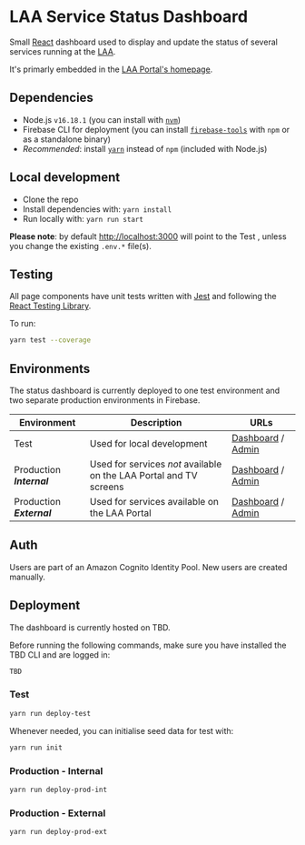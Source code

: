 # LAA Service Status Dashboard

Small [React](https://reactjs.org/) dashboard used to display and update
the status of several services running at the
[LAA](https://www.gov.uk/government/organisations/legal-aid-agency).

It's primarly embedded in the
[LAA Portal's homepage](https://portal.legalservices.gov.uk/).

## Dependencies

* Node.js `v16.18.1` (you can install with
  [`nvm`](https://github.com/nvm-sh/nvm))
* Firebase CLI for deployment (you can install
  [`firebase-tools`](https://github.com/firebase/firebase-tools)
  with `npm` or as a standalone binary)
* *Recommended*: install [`yarn`](https://github.com/yarnpkg/berry)
  instead of `npm` (included with Node.js)

## Local development

* Clone the repo
* Install dependencies with: `yarn install`
* Run locally with: `yarn run start`

**Please note**: by default [http://localhost:3000](http://localhost:3000)
will point to the Test , unless you change the existing
`.env.*` file(s).

## Testing

All page components have unit tests written with
[Jest](https://jestjs.io/docs/getting-started) and following the
[React Testing Library](https://testing-library.com/docs/react-testing-library/intro/).

To run:

```sh
yarn test --coverage
```

## Environments

The status dashboard is currently deployed to one test environment and
two separate production environments in Firebase.

| Environment | Description | URLs |
| --- | --- | --- |
| Test | Used for local development | [Dashboard](TBD) / [Admin](TBD/admin) |
| Production _**Internal**_ | Used for services *not* available on the LAA Portal and TV screens | [Dashboard](TBD) / [Admin](TBD/admin) |
| Production _**External**_ | Used for services available on the LAA Portal | [Dashboard](TBD) / [Admin](TBD/admin) |

## Auth

Users are part of an Amazon Cognito Identity Pool. New users are created
manually.

## Deployment

The dashboard is currently hosted on TBD.

Before running the following commands, make sure you have installed the
TBD CLI and are logged in:

```sh
TBD
```

### Test

```sh
yarn run deploy-test
```

Whenever needed, you can initialise seed data for test with:

```sh
yarn run init
```

### Production - Internal

```sh
yarn run deploy-prod-int
```

### Production - External

```sh
yarn run deploy-prod-ext
```
